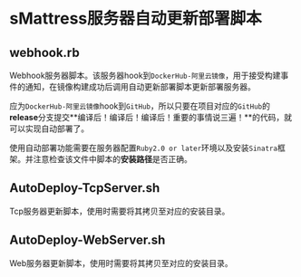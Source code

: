 # sMattress服务器自动更新部署脚本

## webhook.rb

Webhook服务器脚本。该服务器hook到`DockerHub-阿里云镜像`，用于接受构建事件的通知，在镜像构建成功后调用自动更新部署脚本更新部署服务器。

应为`DockerHub-阿里云镜像`hook到`GitHub`，所以只要在项目对应的`GitHub`的**release**分支提交**编译后！编译后！编译后！重要的事情说三遍！**的代码，就可以实现自动部署了。

使用自动部署功能需要在服务器配置`Ruby2.0 or later`环境以及安装`Sinatra`框架。并注意检查该文件中脚本的**安装路径**是否正确。

## AutoDeploy-TcpServer.sh

Tcp服务器更新脚本，使用时需要将其拷贝至对应的安装目录。

## AutoDeploy-WebServer.sh

Web服务器更新脚本，使用时需要将其拷贝至对应的安装目录。